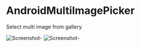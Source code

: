# AndroidMultiImagePicker
Select multi image from gallery


![Screenshot](https://raw.github.com/mcttc159/AndroidMultiImagePicker/master/p1.png)-
![Screenshot](https://raw.github.com/mcttc159/AndroidMultiImagePicker/master/p2.png)-
